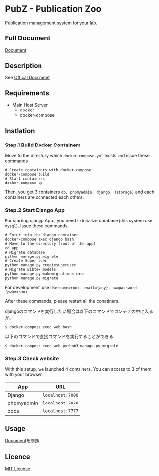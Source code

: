 # PubZ - Publication Zoo
Publication management system for your lab.


## Full Document
[Document](https://getty708.github.io/PubZ/)


## Description
See [Offical Documnet](https://getty708.github.io/PubZ/)

## Requirements
+ Main Host Server
  + docker
  + docker-compose
  



## Instlation
### Step.1 Build Docker Containers
Move to the directory which `docker-compose.yml` exists and issue these commands
```
# Create containers with docker-compose
docker-compose build
# Start containers
docker-compose up 
```
Then, you get 3 containers `db, phpmyadmin, django, (storage)` and each containers are connected each others.


### Step.2 Start Django App
For starting djangp App., you need to initalize database (this system use `mysql`). Issue these commands,

```
# Enter into the django container
docker-compose exec django bash
# Move to the directory (root of the app)
cd app
# Migrate database
python manage.py migrate
# Create Super User
python manage.py createsuperuser
# Migrate Bibtex models
python manage.py makemigrations core
python manage.py migrate
```

For development, use `Username=root, email={any}, pw=password (pwBman88)`

After these commands, please restart all the conatiners.



djangoのコマンドを実行したい場合は以下のコマンドでコンテナの中に入るか、
```
$ docker-compose exec web bash
```
以下のコマンドで直接コマンドを実行することができる.
```
$ docker-compose exec web python3 manage.py migrate
```



### Step.3 Check website
With this setup, we launched 4 containers. You can access to 3 of them with your browser.

| App        | URL              |
|------------|------------------|
| Django     | `localhost:7000` |
| phpmyadmin | `localhost:7070` |
| docs       | `localhost:7777` |


## Usage
[Document](#)を参照.


## Licence
[MIT License](./LICENSE)

